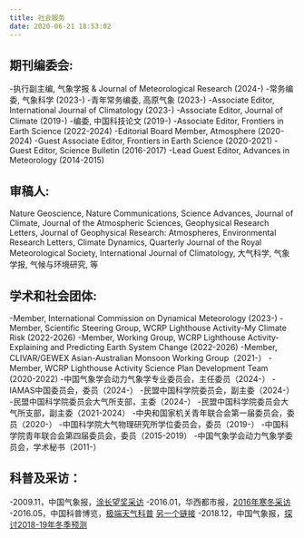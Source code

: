 ```yaml
---
title: 社会服务
date: 2020-06-21 18:53:02
---
```


## 期刊编委会:
-执行副主编, 气象学报 & Journal of Meteorological Research (2024-)
-常务编委, 气象科学 (2023-)
-青年常务编委, 高原气象 (2023-)
-Associate Editor, International Journal of Climatology (2023-)
-Associate Editor, Journal of Climate (2019-)
-编委, 中国科技论文 (2019-)
-Associate Editor, Frontiers in Earth Science (2022-2024)
-Editorial Board Member, Atmosphere (2020-2024)
-Guest Associate Editor, Frontiers in Earth Science (2020-2021)
-Guest Editor, Science Bulletin (2016-2017)
-Lead Guest Editor, Advances in Meteorology (2014-2015)

## 审稿人:
Nature Geoscience, Nature Communications, Science Advances, Journal of Climate, Journal of the Atmospheric Sciences, Geophysical Research Letters, Journal of Geophysical Research: Atmospheres, Environmental Research Letters, Climate Dynamics, Quarterly Journal of the Royal Meteorological Society, International Journal of Climatology, 大气科学, 气象学报, 气候与环境研究, 等

## 学术和社会团体:
-Member, International Commission on Dynamical Meteorology (2023-)
-Member, Scientific Steering Group, WCRP Lighthouse Activity-My Climate Risk (2022-2026)
-Member, Working Group, WCRP Lighthouse Activity-Explaining and Predicting Earth System Change (2022-2026)
-Member, CLIVAR/GEWEX Asian-Australian Monsoon Working Group（2021-）
-Member, WCRP Lighthouse Activity Science Plan Development Team (2020-2022)
-中国气象学会动力气象学专业委员会，主任委员（2024-）
-IAMAS中国委员会，委员（2024-）
-民盟中国科学院委员会，副主委（2024-）
-民盟中国科学院委员会大气所支部，主委（2024-）
-民盟中国科学院委员会大气所支部，副主委（2021-2024）
-中央和国家机关青年联合会第一届委员会，委员（2020-）
-中国科学院大气物理研究所学位委员会，委员（2019-）
-中国科学院青年联合会第四届委员会，委员（2015-2019）
-中国气象学会动力气象学委员会，学术秘书（2011-）

## 科普及采访：

-2009.11，中国气象报，[涂长望奖采访](http://2011.cma.gov.cn/ztbd/sigyl/ylrc/200911/t20091118_51057.html)
-2016.01，华西都市报，[2016年寒冬采访](http://www.wccdaily.com.cn/shtml/hxdsb/20160123/319805.shtml)
-2016.05，中国科普博览，[极端天气科普](http://v.youku.com/v_show/id_XMTU3MzQ1NjAyMA==.html?from=y1.7-1.2) [另一个链接](http://v.youku.com/v_show/id_XMTU3MzI5MjE2MA==.html)
-2018.12，中国气象报，[探讨2018-19年冬季预测](https://mp.weixin.qq.com/s?__biz=MzIwMDQ1NTU3MQ==&amp;mid=2652046934&amp;idx=1&amp;sn=a648e27eafe5f154542de92b3e9c58d7&amp;chksm=8d1b42aaba6ccbbc303bd71a544590a29d87b842286be0be98ded6c74c3d46437cf24fc41c92&amp;mpshare=1&amp;scene=1&amp;srcid=1217m1FmVNtaYAeUBUIVYWNo&amp;key=a0f39a31fd2854086545363261a73e90cce584c6d8504db3b8698b1b6982ed3bbae18ba0f80bad72e9d365625233601fcb08020831c73fe78a353680a5a57291c0684927162549265ff99e6b11918738&amp;ascene=1&amp;uin=Mjg0ODA5MjExNw%3D%3D&amp;devicetype=Windows+7&amp;versi62060739&amp;lang=zh_CN&amp;pass_ticket=TAL5vzokFkSodWY1NhTqzP2K%2BoGoT4P%2BK0Hv8PFRDTVSwvcaYa94yELDHelkxjiW)

